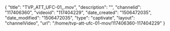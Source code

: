 {
    "title": "TVP_ATT_UFC-01_.mov",
    "description": "",
    "channelid": "117406360",
    "videoid": "117404229",
    "date_created": "1506472035",
    "date_modified": "1506472035",
    "type": "captivate",
    "layout": "channelVideo",
    "url": "\/home\/tvp-att-ufc-01-mov\/117406360-117404229"
}
